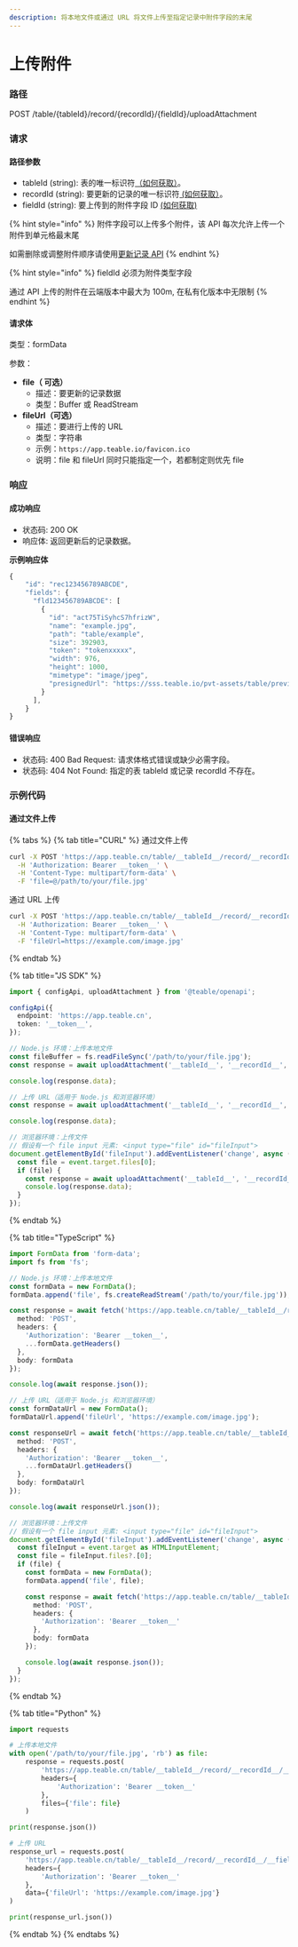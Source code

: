 ```yaml
---
description: 将本地文件或通过 URL 将文件上传至指定记录中附件字段的末尾
---
```


# 上传附件

### 路径

POST /table/{tableId}/record/{recordId}/{fieldId}/uploadAttachment

### 请求

#### 路径参数

* tableId (string): 表的唯一标识符[（如何获取）](../huo-qu-id.md#tableid)。
* recordId (string): 要更新的记录的唯一标识符[ (如何获取）](../huo-qu-id.md#recordid)。
* fieldId (string): 要上传到的附件字段 ID [(如何获取)](../huo-qu-id.md#fieldid)



{% hint style="info" %}
附件字段可以上传多个附件，该 API 每次允许上传一个附件到单元格最末尾

如需删除或调整附件顺序请使用[更新记录 API](geng-xin-ji-lu.md)
{% endhint %}

{% hint style="info" %}
fieldId 必须为附件类型字段

通过 API 上传的附件在云端版本中最大为 100m, 在私有化版本中无限制
{% endhint %}

#### 请求体

类型：formData

参数：

* **file（ 可选）**
  * 描述：要更新的记录数据
  * 类型：Buffer 或 ReadStream
* **fileUrl（可选）**
  * 描述：要进行上传的 URL
  * 类型：字符串
  * 示例：`https://app.teable.io/favicon.ico`
  * 说明：file 和 fileUrl 同时只能指定一个，若都制定则优先 file

### 响应

#### 成功响应

* 状态码: 200 OK
* 响应体: 返回更新后的记录数据。

**示例响应体**

```javascript
{
    "id": "rec123456789ABCDE",
    "fields": {
      "fld123456789ABCDE": [
        {
          "id": "act75TiSyhcS7hfrizW",
          "name": "example.jpg",
          "path": "table/example",
          "size": 392903,
          "token": "tokenxxxxx",
          "width": 976,
          "height": 1000,
          "mimetype": "image/jpeg",
          "presignedUrl": "https://sss.teable.io/pvt-assets/table/previewURL"
        }
      ],
    }
}
```

#### 错误响应

* 状态码: 400 Bad Request: 请求体格式错误或缺少必需字段。
* 状态码: 404 Not Found: 指定的表 tableId 或记录 recordId 不存在。

### 示例代码

#### 通过文件上传

{% tabs %}
{% tab title="CURL" %}
通过文件上传

```sh
curl -X POST 'https://app.teable.cn/table/__tableId__/record/__recordId__/__fieldId__/uploadAttachment' \
  -H 'Authorization: Bearer __token__' \
  -H 'Content-Type: multipart/form-data' \
  -F 'file=@/path/to/your/file.jpg'
```

通过 URL 上传

```sh
curl -X POST 'https://app.teable.cn/table/__tableId__/record/__recordId__/__fieldId__/uploadAttachment' \
  -H 'Authorization: Bearer __token__' \
  -H 'Content-Type: multipart/form-data' \
  -F 'fileUrl=https://example.com/image.jpg'
```
{% endtab %}

{% tab title="JS SDK" %}
```typescript
import { configApi, uploadAttachment } from '@teable/openapi';

configApi({
  endpoint: 'https://app.teable.cn',
  token: '__token__',
});

// Node.js 环境：上传本地文件
const fileBuffer = fs.readFileSync('/path/to/your/file.jpg');
const response = await uploadAttachment('__tableId__', '__recordId__', '__fieldId__', fileBuffer);

console.log(response.data);

// 上传 URL（适用于 Node.js 和浏览器环境）
const response = await uploadAttachment('__tableId__', '__recordId__', '__fieldId__', 'https://example.com/image.jpg');

console.log(response.data);

// 浏览器环境：上传文件
// 假设有一个 file input 元素: <input type="file" id="fileInput">
document.getElementById('fileInput').addEventListener('change', async (event) => {
  const file = event.target.files[0];
  if (file) {
    const response = await uploadAttachment('__tableId__', '__recordId__', '__fieldId__', file);
    console.log(response.data);
  }
});
```
{% endtab %}

{% tab title="TypeScript" %}
```typescript
import FormData from 'form-data';
import fs from 'fs';

// Node.js 环境：上传本地文件
const formData = new FormData();
formData.append('file', fs.createReadStream('/path/to/your/file.jpg'));

const response = await fetch('https://app.teable.cn/table/__tableId__/record/__recordId__/__fieldId__/uploadAttachment', {
  method: 'POST',
  headers: {
    'Authorization': 'Bearer __token__',
    ...formData.getHeaders()
  },
  body: formData
});

console.log(await response.json());

// 上传 URL（适用于 Node.js 和浏览器环境）
const formDataUrl = new FormData();
formDataUrl.append('fileUrl', 'https://example.com/image.jpg');

const responseUrl = await fetch('https://app.teable.cn/table/__tableId__/record/__recordId__/__fieldId__/uploadAttachment', {
  method: 'POST',
  headers: {
    'Authorization': 'Bearer __token__',
    ...formDataUrl.getHeaders()
  },
  body: formDataUrl
});

console.log(await responseUrl.json());

// 浏览器环境：上传文件
// 假设有一个 file input 元素: <input type="file" id="fileInput">
document.getElementById('fileInput').addEventListener('change', async (event: Event) => {
  const fileInput = event.target as HTMLInputElement;
  const file = fileInput.files?.[0];
  if (file) {
    const formData = new FormData();
    formData.append('file', file);

    const response = await fetch('https://app.teable.cn/table/__tableId__/record/__recordId__/__fieldId__/uploadAttachment', {
      method: 'POST',
      headers: {
        'Authorization': 'Bearer __token__'
      },
      body: formData
    });

    console.log(await response.json());
  }
});
```
{% endtab %}

{% tab title="Python" %}
```python
import requests

# 上传本地文件
with open('/path/to/your/file.jpg', 'rb') as file:
    response = requests.post(
        'https://app.teable.cn/table/__tableId__/record/__recordId__/__fieldId__/uploadAttachment',
        headers={
            'Authorization': 'Bearer __token__'
        },
        files={'file': file}
    )

print(response.json())

# 上传 URL
response_url = requests.post(
    'https://app.teable.cn/table/__tableId__/record/__recordId__/__fieldId__/uploadAttachment',
    headers={
        'Authorization': 'Bearer __token__'
    },
    data={'fileUrl': 'https://example.com/image.jpg'}
)

print(response_url.json())
```
{% endtab %}
{% endtabs %}

